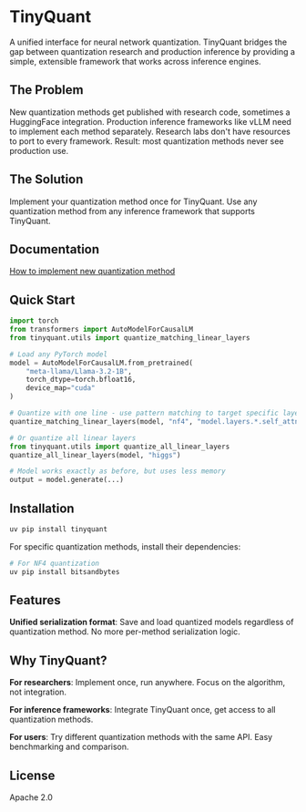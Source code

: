 # TinyQuant

A unified interface for neural network quantization. TinyQuant bridges the gap between quantization research and production inference by providing a simple, extensible framework that works across inference engines.

## The Problem

New quantization methods get published with research code, sometimes a HuggingFace integration. Production inference frameworks like vLLM need to implement each method separately. Research labs don't have resources to port to every framework. Result: most quantization methods never see production use.

## The Solution

Implement your quantization method once for TinyQuant. Use any quantization method from any inference framework that supports TinyQuant.

## Documentation

[How to implement new quantization method](./NEW_QUANT.md)

## Quick Start

```python
import torch
from transformers import AutoModelForCausalLM
from tinyquant.utils import quantize_matching_linear_layers

# Load any PyTorch model
model = AutoModelForCausalLM.from_pretrained(
    "meta-llama/Llama-3.2-1B",
    torch_dtype=torch.bfloat16,
    device_map="cuda"
)

# Quantize with one line - use pattern matching to target specific layers
quantize_matching_linear_layers(model, "nf4", "model.layers.*.self_attn.q_proj")

# Or quantize all linear layers
from tinyquant.utils import quantize_all_linear_layers
quantize_all_linear_layers(model, "higgs")

# Model works exactly as before, but uses less memory
output = model.generate(...)
```

## Installation

```bash
uv pip install tinyquant
```

For specific quantization methods, install their dependencies:

```bash
# For NF4 quantization
uv pip install bitsandbytes
```

## Features

**Unified serialization format**: Save and load quantized models regardless of quantization method. No more per-method serialization logic.

## Why TinyQuant?

**For researchers**: Implement once, run anywhere. Focus on the algorithm, not integration.

**For inference frameworks**: Integrate TinyQuant once, get access to all quantization methods.

**For users**: Try different quantization methods with the same API. Easy benchmarking and comparison.

## License

Apache 2.0


